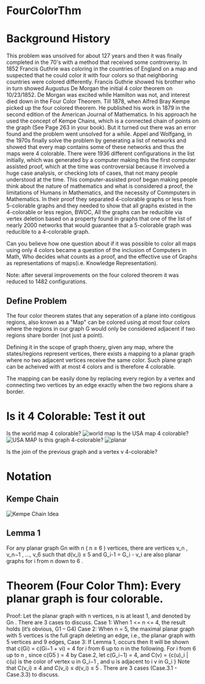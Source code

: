 # FourColorThm
# Background History
This problem was unsolved for about 127 years and then it was finally completed in the 70's with a method that received some controversy. In 1852 Francis Guthrie was coloring in the countries of England on a map and suspected that he could color it with four colors so that neighboring countries were colored differently. Francis Guthrie showed his brother who in turn showed Augustus De Morgan the initial 4 color theorem on 10/23/1852. De Morgan was excited while Hamilton was not, and interest died down in the Four Color Theorem. Till 1878, when Alfred Bray Kempe picked up the four colored theorem. He published his work in 1879 in the second edition of the American Journal of Mathematics. In his approach he used the concept of Kempe Chains, which is a connected chain of points on the graph (See Page 263 in your book). But it turned out there was an error found and the problem went unsolved for a while. Appel and Wolfgang, in the 1970s finally solve the problem by generating a list of networks and showed that every map contains some of these networks and thus the maps were 4 colorable. There were 1936 different configurations in the list initially, which was generated by a computer making this the first computer assisted proof, which at the time was controversial because it involved a huge case analysis, or checking lots of cases, that not many people understood at the time. This computer-assisted proof began making people think about the nature of mathematics and what is considered a proof, the limitations of Humans in Mathematics, and the necessity of Commputers in Mathematics. In their proof they separated 4-colorable graphs or less from 5-colorable graphs and they needed to show that all graphs existed in the 4-colorable or less region, BWOC, All the graphs can be reducible via vertex deletion based on a property found in graphs that one of the list of nearly 2000 networks that would guarantee that a 5-colorable graph was reducible to a 4-colorable graph.

Can you believe how one question about if it was possible to color all maps using only 4 colors became a question of the inclusion of Computers in Math, Who decides what counts as a proof, and the effective use of Graphs as representations of maps(i.e. Knowledge Representation).

Note: after several improvements on the four colored theorem it was reduced to 1482 configurations. 

  Define Problem 
  ---
  The four color theorem states that any seperation of a plane into contigous regions, also known as a "Map" can be colored using at most four colors where the regions in our graph G would only be considered adjacent if two regions share border (not just a point).
  
  Defining it in the scope of graph thoery, given any map, where the states/regions represent vertices, there exists a mapping to a planar graph where no two adjacent vertices receive the same color. Such plane graph can be acheived with at most 4 colors and is therefore 4 colorable. 
  
  The mapping can be easily done by replacing every region by a vertex and connecting two vertices by an edge exactly when the two regions share a border. 
  
# Is it 4 Colorable: Test it out
Is the world map 4 colorable? ![world map](http://www.bestcoloringpagesforkids.com/wp-content/uploads/2014/12/World-Map-Coloring-Pages.gif)
Is the USA map 4 colorable? ![USA MAP](https://www.prepaidreviews.com/blog/wp-content/uploads/2015/09/Blank_US_Map.svg_.png)
Is this graph 4-colorable? ![planar](https://upload.wikimedia.org/wikipedia/commons/thumb/1/18/Poussin_graph_planar.svg/1200px-Poussin_graph_planar.svg.png) 

Is the join of the previous graph and a vertex v 4-colorable?

# Notation
Kempe Chain
---
![Kempe Chain Idea](https://image.slidesharecdn.com/fa2c963a-1619-4736-944b-9d3f72fd2b36-150313081557-conversion-gate01/95/sfc-21-638.jpg?cb=1426234785)

Lemma 1
---
For any planar graph Gn with n ( n ≥ 6 ) vertices, there are vertices v_n , v_n−1  , …, v_6 such that d(v_i) ≤ 5 and G_i-1 = G_i - v_i are also planar graphs for i from n down to 6 . 

# Theorem (Four Color Thm): Every planar graph is four colorable. 
Proof: Let the planar graph with n vertices, n is at least 1, and denoted by Gn . There are 3 cases to discuss.
	Case 1:  When 1 <= n <= 4, the result holds (it’s obvious, G1 – G4)
	Case 2:  When n = 5, the maximal planar graph with 5 vertices is the full graph deleting an edge, i.e., the planar graph with 5 vertices and 9 edges, 
	Case 3:  If Lemma 1, occurs then It will be shown that c(Gi) = c(Gi−1 + vi) = 4 for i from 6 up to n in the following. For i from 6 up to n , since c(G5 ) = 4 by Case.2,
let c(G_i−1) = 4, and C(v) = {c(u)_i | c(u) is the color of vertex u in G_i−1 , and u is adjacent to i v in G_i }
Note that C(v_i) ≤ 4 and C(v_i) ≤ d(v_i) ≤ 5 . There are 3 cases (Case.3.1 - Case.3.3) to discuss.
